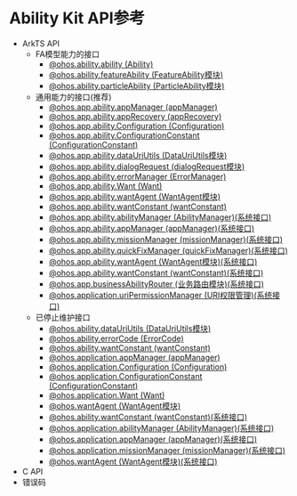 # Ability Kit API参考 

- ArkTS API 
    - FA模型能力的接口
        - [@ohos.ability.ability (Ability)](js-apis-ability-ability.md)
        - [@ohos.ability.featureAbility (FeatureAbility模块)](js-apis-ability-featureAbility.md)
        - [@ohos.ability.particleAbility (ParticleAbility模块)](js-apis-ability-particleAbility.md)
    - 通用能力的接口(推荐)
        - [@ohos.app.ability.appManager (appManager)](js-apis-app-ability-appManager.md)
        - [@ohos.app.ability.appRecovery (appRecovery)](js-apis-app-ability-appRecovery.md)
        - [@ohos.app.ability.Configuration (Configuration)](js-apis-app-ability-configuration.md)
        - [@ohos.app.ability.ConfigurationConstant (ConfigurationConstant)](js-apis-app-ability-configurationConstant.md)
        - [@ohos.app.ability.dataUriUtils (DataUriUtils模块)](js-apis-app-ability-dataUriUtils.md)
        - [@ohos.app.ability.dialogRequest (dialogRequest模块)](js-apis-app-ability-dialogRequest.md)
        - [@ohos.app.ability.errorManager (ErrorManager)](js-apis-app-ability-errorManager.md)
        - [@ohos.app.ability.Want (Want)](js-apis-app-ability-want.md)
        - [@ohos.app.ability.wantAgent (WantAgent模块)](js-apis-app-ability-wantAgent.md)
        - [@ohos.app.ability.wantConstant (wantConstant)](js-apis-app-ability-wantConstant.md)
        - [@ohos.app.ability.abilityManager (AbilityManager)(系统接口)](js-apis-app-ability-abilityManager-sys.md)
        - [@ohos.app.ability.appManager (appManager)(系统接口)](js-apis-app-ability-appManager-sys.md)
        - [@ohos.app.ability.missionManager (missionManager)(系统接口)](js-apis-app-ability-missionManager-sys.md)
        - [@ohos.app.ability.quickFixManager (quickFixManager)(系统接口)](js-apis-app-ability-quickFixManager-sys.md)
        - [@ohos.app.ability.wantAgent (WantAgent模块)(系统接口)](js-apis-app-ability-wantAgent-sys.md)
        - [@ohos.app.ability.wantConstant (wantConstant)(系统接口)](js-apis-app-ability-wantConstant-sys.md)
        - [@ohos.app.businessAbilityRouter (业务路由模块)(系统接口)](js-apis-businessAbilityRouter-sys.md)
        - [@ohos.application.uriPermissionManager (URI权限管理)(系统接口)](js-apis-uripermissionmanager-sys.md)
    - 已停止维护接口
        - [@ohos.ability.dataUriUtils (DataUriUtils模块)](js-apis-ability-dataUriUtils.md)
        - [@ohos.ability.errorCode (ErrorCode)](js-apis-ability-errorCode.md)
        - [@ohos.ability.wantConstant (wantConstant)](js-apis-ability-wantConstant.md)
        - [@ohos.application.appManager (appManager)](js-apis-application-appManager.md)
        - [@ohos.application.Configuration (Configuration)](js-apis-application-configuration.md)
        - [@ohos.application.ConfigurationConstant (ConfigurationConstant)](js-apis-application-configurationConstant.md)
        - [@ohos.application.Want (Want)](js-apis-application-want.md)
        - [@ohos.wantAgent (WantAgent模块)](js-apis-wantAgent.md)
        - [@ohos.ability.wantConstant (wantConstant)(系统接口)](js-apis-ability-wantConstant-sys.md)
        - [@ohos.application.abilityManager (AbilityManager)(系统接口)](js-apis-application-abilityManager-sys.md)
        - [@ohos.application.appManager (appManager)(系统接口)](js-apis-application-appManager-sys.md)
        - [@ohos.application.missionManager (missionManager)(系统接口)](js-apis-application-missionManager-sys.md)
        - [@ohos.wantAgent (WantAgent模块)(系统接口)](js-apis-wantAgent-sys.md)
- C API
- 错误码

